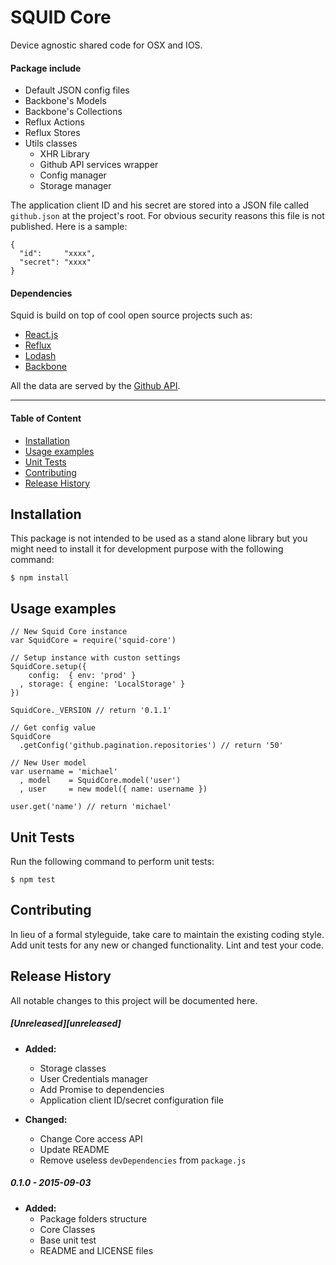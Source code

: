 SQUID Core
===========

Device agnostic shared code for OSX and IOS.

#### Package include

* Default JSON config files
* Backbone's Models
* Backbone's Collections
* Reflux Actions
* Reflux Stores
* Utils classes
	* XHR Library
	* Github API services wrapper
	* Config manager
	* Storage manager

The application client ID and his secret are stored into a JSON file called `github.json` at the project's root. For obvious security reasons this file is not published. Here is a sample:

	{
	  "id":     "xxxx",
	  "secret": "xxxx"
	}

#### Dependencies

Squid is build on top of cool open source projects such as:

* [React.js](https://facebook.github.io/react/)
* [Reflux](https://github.com/reflux/refluxjs)
* [Lodash](https://lodash.com/)
* [Backbone](http://backbonejs.org/)

All the data are served by the [Github API](https://developer.github.com/v3/).

<hr>

#### Table of Content

* [Installation](#installation)
* [Usage examples](#usage-examples)
* [Unit Tests](#unit-tests)
* [Contributing](#contributing)
* [Release History](#release-history)


## Installation

This package is not intended to be used as a stand alone library but you might need to install it for development purpose with the following command:

    $ npm install

## Usage examples

	// New Squid Core instance
	var SquidCore = require('squid-core')
	
	// Setup instance with custon settings
	SquidCore.setup({
		config:  { env: 'prod' }
	  , storage: { engine: 'LocalStorage' }
	})

	SquidCore._VERSION // return '0.1.1'

	// Get config value
	SquidCore
      .getConfig('github.pagination.repositories') // return '50'

	// New User model
	var username = 'michael'
	  , model    = SquidCore.model('user')
	  , user     = new model({ name: username })

	user.get('name') // return 'michael'

## Unit Tests

Run the following command to perform unit tests:

    $ npm test

## Contributing

In lieu of a formal styleguide, take care to maintain the existing coding style.
Add unit tests for any new or changed functionality. Lint and test your code.

## Release History

All notable changes to this project will be documented here.

##### [Unreleased][unreleased]
* __Added:__
	* Storage classes
	* User Credentials manager
	* Add Promise to dependencies
	* Application client ID/secret configuration file
	
* __Changed:__
	* Change Core access API
	* Update README
	* Remove useless `devDependencies` from `package.js`

##### 0.1.0 - 2015-09-03
* __Added:__
	* Package folders structure
	* Core Classes
	* Base unit test
	* README and LICENSE files
